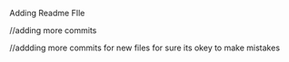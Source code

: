 





































Adding Readme FIle

//adding more commits

//addding more commits for new files for sure its okey to make mistakes

